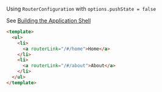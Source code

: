 Using `RouterConfiguration` with `options.pushState = false`

See [Building the Application Shell](http://aurelia.io/docs/tutorials/creating-a-contact-manager#building-the-application-shell)

```html
<template>
  <ul>
    <li>
      <a routerLink="/#/home">Home</a>
    </li>
    <li>
      <a routerLink="/#/about">About</a>
    </li>
  </ul>
</template>
```
